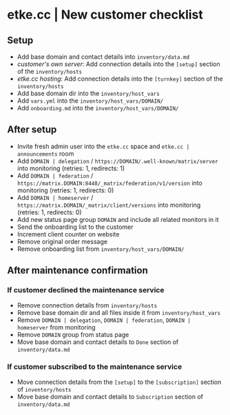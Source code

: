 # etke.cc | New customer checklist

## Setup

* Add base domain and contact details into `inventory/data.md`
* _customer's own server_: Add connection details into the `[setup]` section of the `inventory/hosts`
* _etke.cc hosting_: Add connection details into the `[turnkey]` section of the `inventory/hosts`
* Add base domain dir into the `inventory/host_vars`
* Add `vars.yml` into the `inventory/host_vars/DOMAIN/`
* Add `onboarding.md` into the `inventory/host_vars/DOMAIN/`

## After setup

* Invite fresh admin user into the `etke.cc` space and `etke.cc | announcements` room
* Add `DOMAIN | delegation` / `https://DOMAIN/.well-known/matrix/server` into monitoring (retries: 1, redirects: 1)
* Add `DOMAIN | federation` / `https://matrix.DOMAIN:8448/_matrix/federation/v1/version` into monitoring (retries: 1, redirects: 0)
* Add `DOMAIN | homeserver` / `https://matrix.DOMAIN/_matrix/client/versions` into monitoring (retries: 1, redirects: 0)
* Add new status page group `DOMAIN` and include all related monitors in it
* Send the onboarding list to the customer
* Increment client counter on website
* Remove original order message
* Remove onboarding list from `inventory/host_vars/DOMAIN/`

## After maintenance confirmation

### If customer declined the maintenance service

* Remove connection details from `inventory/hosts`
* Remove base domain dir and all files inside it from `inventory/host_vars`
* Remove `DOMAIN | delegation`, `DOMAIN | federation`, `DOMAIN | homeserver` from monitoring
* Remove `DOMAIN` group from status page
* Move base domain and contact details to `Done` section of `inventory/data.md`

### If customer subscribed to the maintenance service

* Move connection details from the `[setup]` to the `[subscription]` section of `inventory/hosts`
* Move base domain and contact details to `Subscription` section of `inventory/data.md`
